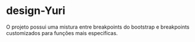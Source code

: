 # design-Yuri

O projeto possui uma mistura entre breakpoints do bootstrap e breakpoints customizados para funções mais especificas.
